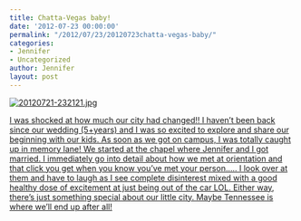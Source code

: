 ```yaml
---
title: Chatta-Vegas baby!
date: '2012-07-23 00:00:00'
permalink: "/2012/07/23/20120723chatta-vegas-baby/"
categories:
- Jennifer
- Uncategorized
author: Jennifer
layout: post
---
```


[<img alt="20120721-232121.jpg" class="alignnone size-full" src="http://static.squarespace.com/static/50db6bb3e4b015296cd43789/50dfa5b1e4b0dc6320e0b5ea/50dfa5b3e4b0dc6320e0b8f7/1342912881000/?format=original" />](http://www.flickr.com/photos/jenniferandJennifers_photos/sets/72157630711956970/)

[I was shocked at how much our city had changed!! I haven&#8217;t been back since our wedding (5+years) and I was so excited to explore and share our beginning with our kids. As soon as we got on campus, I was totally caught up in memory lane! We started at the chapel where Jennifer and I got married. I immediately go into detail about how we met at orientation and that click you get when you know you&#8217;ve met your person&#8230;.. I look over at them and have to laugh as I see complete disinterest mixed with a good healthy dose of excitement at just being out of the car LOL. Either way, there&#8217;s just something special about our little city. Maybe Tennessee is where we&#8217;ll end up after all!](http://www.flickr.com/photos/jenniferandJennifers_photos/sets/72157630711956970/)
